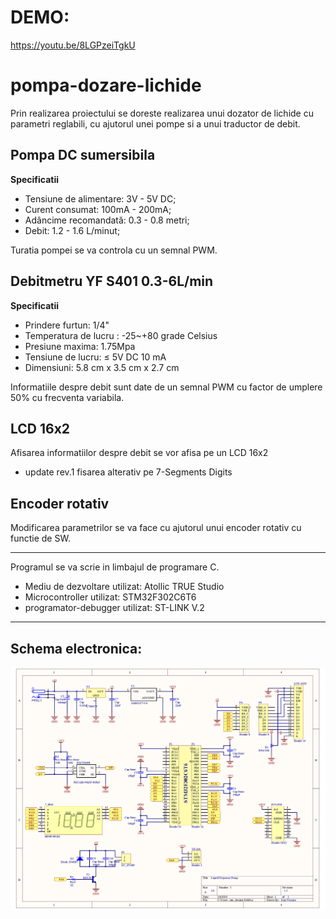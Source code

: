 # DEMO:
https://youtu.be/8LGPzeiTgkU


# pompa-dozare-lichide
Prin realizarea proiectului se doreste realizarea unui dozator de lichide cu parametri reglabili, cu ajutorul unei pompe si a unui traductor de debit.

## Pompa DC sumersibila
**Specificatii**
<ul>
  <li>Tensiune de alimentare: 3V - 5V DC;</li>
  <li>Curent consumat: 100mA - 200mA;</li>
  <li>Adâncime recomandată: 0.3 - 0.8 metri;</li>
  <li>Debit: 1.2 - 1.6 L/minut;</li>
</ul>

Turatia pompei se va controla cu un semnal PWM.

## Debitmetru YF S401 0.3-6L/min
**Specificatii**
<ul>
  <li>Prindere furtun: 1/4"</li>
  <li>Temperatura de lucru : -25~+80 grade Celsius</li>
  <li>Presiune maxima: 1.75Mpa</li>
  <li>Tensiune de lucru: ≤ 5V DC 10 mA</li>
  <li>Dimensiuni: 5.8 cm x 3.5 cm x 2.7 cm</li>
</ul>

Informatiile despre debit sunt date de un semnal PWM cu factor de umplere 50% cu frecventa variabila.

## LCD 16x2
Afisarea informatiilor despre debit se vor afisa pe un LCD 16x2
 - update rev.1 fisarea alterativ pe 7-Segments Digits
## Encoder rotativ
Modificarea parametrilor se va face cu ajutorul unui encoder rotativ cu functie de SW.
<hr/>

Programul se va scrie in limbajul de programare C.
 - Mediu de dezvoltare utilizat: Atollic TRUE Studio
 - Microcontroller utilizat: STM32F302C6T6
 - programator-debugger utilizat: ST-LINK V.2
 
<hr/>

## Schema electronica:

![Screenshot](am_dozator.png)
